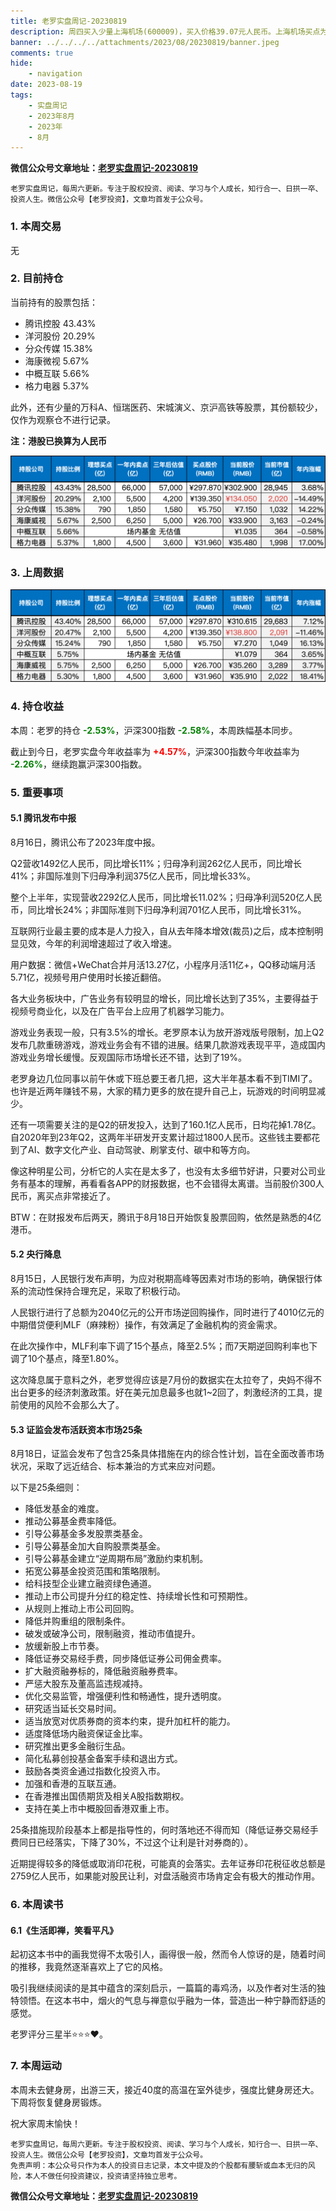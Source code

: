 ```yaml
---
title: 老罗实盘周记-20230819
description: 周四买入少量上海机场(600009)，买入价格39.07元人民币。上海机场买点为750亿人民币(对应股价30.14元)，当前市值为972亿，提前买入，加观察仓。当前持有的股票包括：腾讯控股 42.80%、洋河股份 20.55%、分众传媒 15.92%、中概互联 5.69%、海康微视 5.58%、格力电器 5.26%。此外，还有少量的万科A、恒瑞医药、上海机场、宋城演义、京沪高铁等股票，其份额较少，仅作为观察仓不进行记录。
banner: ../../../../attachments/2023/08/20230819/banner.jpeg
comments: true
hide:
    - navigation
date: 2023-08-19
tags:
    - 实盘周记
    - 2023年8月
    - 2023年
    - 8月
---
```


__微信公众号文章地址：[老罗实盘周记-20230819](https://mp.weixin.qq.com/s/IEYUseUpLrrea5Ac9BReFQ)__

```
老罗实盘周记，每周六更新。专注于股权投资、阅读、学习与个人成长，知行合一、日拱一卒、投资人生。微信公众号【老罗投资】，文章均首发于公众号。
```

### 1. 本周交易

无

### 2. 目前持仓

当前持有的股票包括：

+ 腾讯控股 43.43%
+ 洋河股份 20.29%
+ 分众传媒 15.38%
+ 海康微视 5.67%
+ 中概互联 5.66%
+ 格力电器 5.37%


此外，还有少量的万科A、恒瑞医药、宋城演义、京沪高铁等股票，其份额较少，仅作为观察仓不进行记录。

**注：港股已换算为人民币**

![目前持仓](../../../attachments/2023/08/20230819/1.png)

### 3. 上周数据

![上周数据](../../../attachments/2023/08/20230819/2.png)

### 4. 持仓收益

本周：老罗的持仓 <strong style="color:green;">-2.53%</strong>，沪深300指数 <strong style="color:green;">-2.58%</strong>，本周跌幅基本同步。

截止到今日，老罗实盘今年收益率为 <strong style="color:red;">+4.57%</strong>，沪深300指数今年收益率为 <strong style="color:green;">-2.26%</strong>，继续跑赢沪深300指数。

### 5. 重要事项

#### 5.1 腾讯发布中报

8月16日，腾讯公布了2023年度中报。

Q2营收1492亿人民币，同比增长11%；归母净利润262亿人民币，同比增长41%；非国际准则下归母净利润375亿人民币，同比增长33%。

整个上半年，实现营收2292亿人民币，同比增长11.02%；归母净利润520亿人民币，同比增长24%；非国际准则下归母净利润701亿人民币，同比增长31%。

互联网行业最主要的成本是人力投入，自从去年降本增效(裁员)之后，成本控制明显见效，今年的利润增速超过了收入增速。

用户数据：微信+WeChat合并月活13.27亿，小程序月活11亿+，QQ移动端月活5.71亿，视频号用户使用时长接近翻倍。

各大业务板块中，广告业务有较明显的增长，同比增长达到了35%，主要得益于视频号商业化，以及在广告平台上应用了机器学习能力。

游戏业务表现一般，只有3.5%的增长。老罗原本认为放开游戏版号限制，加上Q2发布几款重磅游戏，游戏业务会有不错的进展。结果几款游戏表现平平，造成国内游戏业务增长缓慢。反观国际市场增长还不错，达到了19%。

老罗身边几位同事以前午休或下班总要王者几把，这大半年基本看不到TIMI了。也许是近两年赚钱不易，大家的精力更多的放在提升自己上，玩游戏的时间明显减少。

还有一项需要关注的是Q2的研发投入，达到了160.1亿人民币，日均花掉1.78亿。自2020年到23年Q2，这两年半研发开支累计超过1800人民币。这些钱主要都花到了AI、数字文化产业、自动驾驶、刷掌支付、碳中和等方向。

像这种明星公司，分析它的人实在是太多了，也没有太多细节好讲，只要对公司业务有基本的理解，再看看各APP的财报数据，也不会错得太离谱。当前股价300人民币，离买点非常接近了。

BTW：在财报发布后两天，腾讯于8月18日开始恢复股票回购，依然是熟悉的4亿港币。

#### 5.2 央行降息

8月15日，人民银行发布声明，为应对税期高峰等因素对市场的影响，确保银行体系的流动性保持合理充足，采取了积极行动。

人民银行进行了总额为2040亿元的公开市场逆回购操作，同时进行了4010亿元的中期借贷便利MLF（麻辣粉）操作，有效满足了金融机构的资金需求。

在此次操作中，MLF利率下调了15个基点，降至2.5%；而7天期逆回购利率也下调了10个基点，降至1.80%。

这次降息属于意料之外，老罗觉得应该是7月份的数据实在太拉夸了，央妈不得不出台更多的经济刺激政策。好在美元加息最多也就1~2回了，刺激经济的工具，提前使用的风险不会那么大了。

#### 5.3 证监会发布活跃资本市场25条

8月18日，证监会发布了包含25条具体措施在内的综合性计划，旨在全面改善市场状况，采取了远近结合、标本兼治的方式来应对问题。

以下是25条细则：

+ 降低发基金的难度。
+ 推动公募基金费率降低。
+ 引导公募基金多发股票类基金。
+ 引导公募基金加大自购股票类基金。
+ 引导公募基金建立“逆周期布局”激励约束机制。
+ 拓宽公募基金投资范围和策略限制。
+ 给科技型企业建立融资绿色通道。
+ 推动上市公司提升分红的稳定性、持续增长性和可预期性。
+ 从规则上推动上市公司回购。
+ 降低并购重组的限制条件。
+ 破发或破净公司，限制融资，推动市值提升。
+ 放缓新股上市节奏。
+ 降低证券交易经手费，同步降低证券公司佣金费率。
+ 扩大融资融券标的，降低融资融券费率。
+ 严惩大股东及董高监违规减持。
+ 优化交易监管，增强便利性和畅通性，提升透明度。
+ 研究适当延长交易时间。
+ 适当放宽对优质券商的资本约束，提升加杠杆的能力。
+ 适度降低场内融资保证金比率。
+ 研究推出更多金融衍生品。
+ 简化私募创投基金备案手续和退出方式。
+ 鼓励各类资金通过指数化投资入市。
+ 加强和香港的互联互通。
+ 在香港推出国债期货及相关A股指数期权。
+ 支持在美上市中概股回香港双重上市。

25条措施现阶段基本上都是指导性的，何时落地还不得而知（降低证券交易经手费同日已经落实，下降了30%，不过这个让利是针对券商的）。

近期提得较多的降低或取消印花税，可能真的会落实。去年证券印花税征收总额是2759亿人民币，如果能对股民让利，对盘活融资市场肯定会有极大的推动作用。

### 6. 本周读书

#### 6.1《生活即禅，笑看平凡》

起初这本书中的画我觉得不太吸引人，画得很一般，然而令人惊讶的是，随着时间的推移，我竟然逐渐喜欢上了它的风格。

吸引我继续阅读的是其中蕴含的深刻启示，一篇篇的毒鸡汤，以及作者对生活的独特领悟。在这本书中，烟火的气息与禅意似乎融为一体，营造出一种宁静而舒适的感觉。

老罗评分三星半⭐️⭐️⭐️❤️。

### 7. 本周运动

本周未去健身房，出游三天，接近40度的高温在室外徒步，强度比健身房还大。下周将恢复健身房锻炼。

祝大家周末愉快！

```
老罗实盘周记，每周六更新。专注于股权投资、阅读、学习与个人成长，知行合一、日拱一卒、投资人生。微信公众号【老罗投资】，文章均首发于公众号。
免责声明：本公众号只作为本人的投资日志记录，本文中提及的个股都有腰斩或血本无归的风险，本人不做任何投资建议，投资请坚持独立思考。
```

__微信公众号文章地址：[老罗实盘周记-20230819](https://mp.weixin.qq.com/s/IEYUseUpLrrea5Ac9BReFQ)__